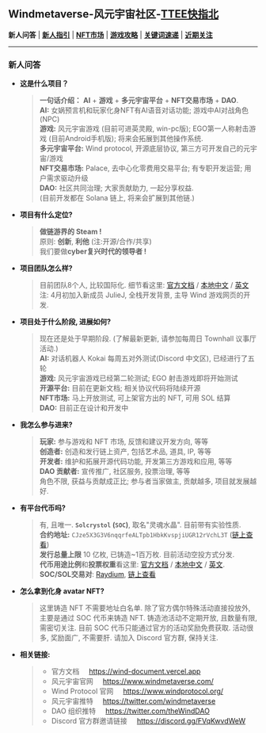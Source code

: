 ## Windmetaverse-风元宇宙社区-[TTEE快指北](Readme.md)

**新人问答** | [**新人指引**](新人指引.md) | [**NFT市场**](NFT市场.md) | [**游戏攻略**](游戏攻略.md) | [**关键词速递**](关键词速递.md) | [**近期关注**](近期关注.md)

---

### 新人问答

- **这是什么项目？**
  >**一句话介绍：**  **AI** + **游戏** + **多元宇宙平台** + **NFT交易市场** + **DAO**.<br> 
  **AI:** 女娲预言机和玩家化身NFT有AI语音对话功能; 游戏中AI对战角色 (NPC)<br>
  **游戏:** 风元宇宙游戏 (目前可进英灵殿, win-pc版); EGO第一人称射击游戏 (目前Android手机版); 将来会拓展到其他操作系统.<br>
  **多元宇宙平台:** Wind protocol, 开源底层协议, 第三方可开发自己的元宇宙/游戏<br>
  **NFT交易市场:** Palace, 去中心化零费用交易平台; 有专职开发运营; 用户需求驱动升级<br>
  **DAO:** 社区共同治理; 大家贡献助力, 一起分享权益.
 <br>(目前开发都在 Solana 链上, 将来会扩展到其他链.) 

- **项目有什么定位?**
  > **做链游界的 Steam !**<br>
  > 原则: **创新**, **利他** (注:开源/合作/共享)<br>
  > 我们要做**cyber复兴时代的领导者 !** 

- **项目团队怎么样?**
  > 目前团队8个人, 比较国际化. 细节看这里: [官方文档](https://wind-document.vercel.app) / [本地中文](doc_cn/Welcome_cn.md) / [英文](doc_cn/Welcome.md)<br>注: 4月初加入新成员 JulieJ, 全栈开发背景, 主导 Wind 游戏网页的开发.

- **项目处于什么阶段, 进展如何?**
  >现在还是处于早期阶段. (了解最新更新, 请参加每周日 Townhall 议事厅活动.)<br>
  **AI:** 对话机器人 Kokai 每周五对外测试(Discord 中文区), 已经进行了五轮<br>
  **游戏:** 风元宇宙游戏已经第二轮测试; EGO 射击游戏即将开始测试<br>
  **开源平台:** 目前在更新文档; 相关协议代码将陆续开源<br>
  **NFT市场:** 马上开放测试, 可上架官方出的 NFT, 可用 SOL 结算<br>
  **DAO:** 目前正在设计和开发中
 
- **我怎么参与进来?**
  >**玩家:** 参与游戏和 NFT 市场, 反馈和建议开发方向, 等等<br>**创造者:** 创造和发行链上资产, 包括艺术品, 道具, IP, 等等<br>**开发者:** 维护和拓展开源代码功能, 开发第三方游戏和应用, 等等<br>**DAO 贡献者:** 宣传推广, 社区服务, 投票治理, 等等<br>角色不限, 获益与贡献成正比; 参与者当家做主, 贡献越多, 项目就发展越好.

- **有平台代币吗?**
  > 有, 且唯一. **`Solcrystol` (`SOC`)**, 取名"灵魂水晶". 目前带有实验性质. <br>**合约地址:** `CJze5X3G3V6nqqrfeALTpb1HbkKvspjiUGR12rVchL3T` ([链上查看](https://solscan.io/token/CJze5X3G3V6nqqrfeALTpb1HbkKvspjiUGR12rVchL3T))<br>**发行总量上限** 10 亿枚, 已铸造\~1百万枚. 目前活动空投方式分发.<br>**代币用途比例**和**投票权重**看这里: [官方文档](https://wind-document.vercel.app/Token) / [本地中文](doc_cn/Token_cn.md) / [英文](doc_en/Token.md).<br> **SOC/SOL交易对**: [Raydium](https://raydium.io/swap/?inputCurrency=CJze5X3G3V6nqqrfeALTpb1HbkKvspjiUGR12rVchL3T&outputCurrency=sol&outputAmount=0&fixed=in), [链上查看](https://solscan.io/account/48bqboJP4J6VvbLDbzUvrpNg2N9dCRsdkCpP3M7FfeKF)

- **怎么拿到化身 avatar NFT?**
  >这里铸造 NFT 不需要地址白名单. 除了官方偶尔特殊活动直接投放外, 主要是通过 SOC 代币来铸造 NFT. 铸造池活动不定期开放, 且数量有限, 需密切关注. 目前 SOC 代币只能通过官方的活动奖励免费获取. 活动很多, 奖励面广, 不需要肝. 请加入 Discord 官方群, 保持关注.

- **相关链接:**
  >- 官方文档 &nbsp;&nbsp;&nbsp; https://wind-document.vercel.app
  >- 风元宇宙官网 &nbsp;&nbsp;&nbsp; https://www.windmetaverse.com/
  >- Wind Protocol 官网 &nbsp;&nbsp;&nbsp; https://www.windprotocol.org/
  >- 风元宇宙推特 &nbsp;&nbsp;&nbsp; https://twitter.com/windmetaverse 
  >- DAO 组织推特 &nbsp;&nbsp;&nbsp; https://twitter.com/theWindDAO
  >- Discord 官方群邀请链接 &nbsp;&nbsp;&nbsp; https://discord.gg/FVqKwvdWeW
